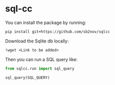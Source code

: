 # sql-cc

You can install the package by running:

```
pip install git+https://github.com/sb2nov/sqlcc
```

Download the Sqlite db locally:

```
!wget <Link to be added>
```

Then you can run a SQL query like:

```Python
from sqlcc.run import sql_query

sql_query(SQL_QUERY)
```